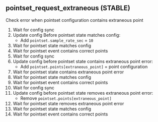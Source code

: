 
## pointset_request_extraneous (STABLE)

Check error when pointset configuration contains extraneous point

1. Wait for config sync
1. Update config Before pointset state matches config:
    * Add `pointset.sample_rate_sec` = `10`
1. Wait for pointset state matches config
1. Wait for pointset event contains correct points
1. Wait for config sync
1. Update config before pointset state contains extraneous point error:
    * Add `pointset.points[extraneous_point]` = point configuration
1. Wait for pointset state contains extraneous point error
1. Wait for pointset state matches config
1. Wait for pointset event contains correct points
1. Wait for config sync
1. Update config before pointset state removes extraneous point error:
    * Remove `pointset.points[extraneous_point]`
1. Wait for pointset state removes extraneous point error
1. Wait for pointset state matches config
1. Wait for pointset event contains correct points
